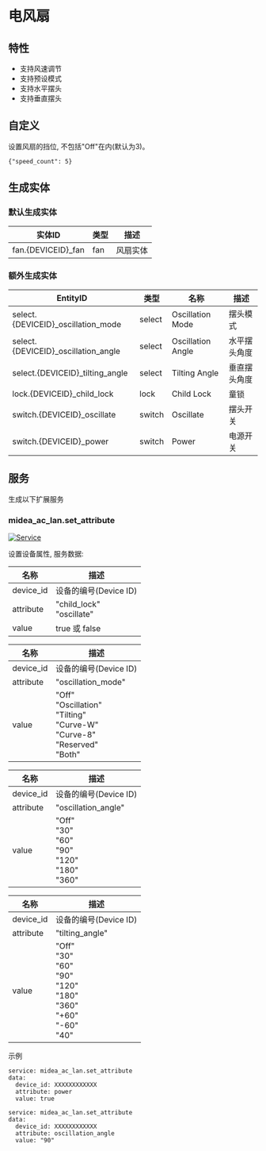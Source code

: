 # 电风扇
## 特性
- 支持风速调节
- 支持预设模式
- 支持水平摆头
- 支持垂直摆头

## 自定义

设置风扇的挡位, 不包括"Off"在内(默认为3)。

```
{"speed_count": 5}
```

## 生成实体
### 默认生成实体
实体ID | 类型 | 描述
--- | --- | ---
fan.{DEVICEID}_fan | fan | 风扇实体

### 额外生成实体

EntityID | 类型 | 名称 | 描述
--- | --- | --- | --- 
select.{DEVICEID}_oscillation_mode | select | Oscillation Mode | 摆头模式
select.{DEVICEID}_oscillation_angle | select | Oscillation Angle | 水平摆头角度
select.{DEVICEID}_tilting_angle | select | Tilting Angle | 垂直摆头角度
lock.{DEVICEID}_child_lock | lock | Child Lock | 童锁
switch.{DEVICEID}_oscillate | switch | Oscillate | 摆头开关
switch.{DEVICEID}_power | switch | Power | 电源开关


## 服务
生成以下扩展服务

### midea_ac_lan.set_attribute

[![Service](https://my.home-assistant.io/badges/developer_call_service.svg)](https://my.home-assistant.io/redirect/developer_call_service/?service=midea_ac_lan.set_attribute)

设置设备属性, 服务数据:

名称 | 描述
--- | ---
device_id | 设备的编号(Device ID)
attribute | "child_lock"<br/>"oscillate"
value | true 或 false

名称 | 描述
--- | ---
device_id | 设备的编号(Device ID)
attribute | "oscillation_mode"
value | "Off"<br/>"Oscillation"<br/>"Tilting"<br/>"Curve-W"<br/>"Curve-8"<br/>"Reserved"<br/>"Both"

名称 | 描述
--- | ---
device_id | 设备的编号(Device ID)
attribute | "oscillation_angle"
value | "Off"<br/>"30"<br/>"60"<br/>"90"<br/>"120"<br/>"180"<br/>"360"

名称 | 描述
--- | ---
device_id | 设备的编号(Device ID)
attribute | "tilting_angle"
value | "Off"<br/>"30"<br/>"60"<br/>"90"<br/>"120"<br/>"180"<br/>"360"<br/>"+60"<br/>"-60"<br/>"40"

示例
```
service: midea_ac_lan.set_attribute
data:
  device_id: XXXXXXXXXXXX
  attribute: power
  value: true
```

```
service: midea_ac_lan.set_attribute
data:
  device_id: XXXXXXXXXXXX
  attribute: oscillation_angle
  value: "90"
```